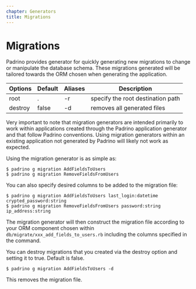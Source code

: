 ```yaml
---
chapter: Generators
title: Migrations
---
```


# Migrations

Padrino provides generator for quickly generating new migrations to change or
manipulate the database schema. These migrations generated will be tailored
towards the ORM chosen when generating the application.

Options | Default | Aliases | Description
------- | ------- | ------- | ---------------------------------
root    | .       | -r      | specify the root destination path
destroy | false   | -d      | removes all generated files

Very important to note that migration generators are intended primarily to work
within applications created through the Padrino application generator and that
follow Padrino conventions. Using migration generators within an existing
application not generated by Padrino will likely not work as expected.

Using the migration generator is as simple as:

```shell
$ padrino g migration AddFieldsToUsers
$ padrino g migration RemoveFieldsFromUsers
```

You can also specify desired columns to be added to the migration file:

```shell
$ padrino g migration AddFieldsToUsers last_login:datetime crypted_password:string
$ padrino g migration RemoveFieldsFromUsers password:string ip_address:string
```

The migration generator will then construct the migration file according to your
ORM component chosen within `db/migrate/xxx_add_fields_to_users.rb` including
the columns specified in the command.

You can destroy migrations that you created via the destroy option and setting
it to true. Default is false.

```shell
$ padrino g migration AddFieldsToUsers -d
```

This removes the migration file.

